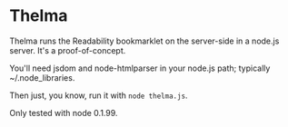Thelma
======

Thelma runs the Readability bookmarklet on the server-side in a node.js server. It's a proof-of-concept.

You'll need jsdom and node-htmlparser in your node.js path; typically ~/.node_libraries.

Then just, you know, run it with `node thelma.js`.

Only tested with node 0.1.99.